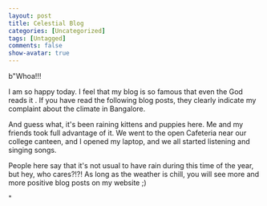 ```yaml
---
layout: post
title: Celestial Blog
categories: [Uncategorized]
tags: [Untagged]
comments: false
show-avatar: true
---
```


b"Whoa!!!

 I am so happy today. I feel that my blog is so famous that even the God reads it . If you have read the following blog posts, they clearly indicate my complaint about the climate in Bangalore.

 And guess what, it's been raining kittens and puppies here. Me and my friends took full advantage of it. We went to the open Cafeteria near our college canteen, and I opened my laptop, and we all started listening and singing songs.

 People here say that it's not usual to have rain during this time of the year, but hey, who cares?!?! As long as the weather is chill, you will see more and more positive blog posts on my website ;)

"